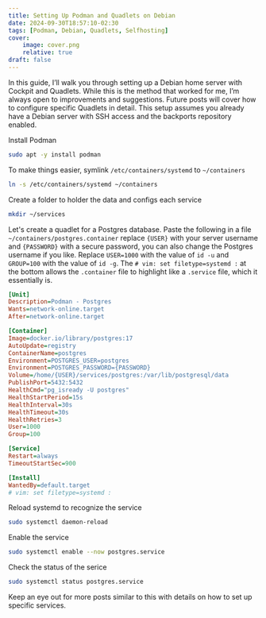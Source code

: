 ```yaml
---
title: Setting Up Podman and Quadlets on Debian
date: 2024-09-30T18:57:10-02:30
tags: [Podman, Debian, Quadlets, Selfhosting]
cover:
    image: cover.png
    relative: true
draft: false
---
```


In this guide, I’ll walk you through setting up a Debian home server with Cockpit and Quadlets. While this is the method that worked for me, I’m always open to improvements and suggestions. Future posts will cover how to configure specific Quadlets in detail. This setup assumes you already have a Debian server with SSH access and the backports repository enabled.

Install Podman

```bash
sudo apt -y install podman
```

To make things easier, symlink `/etc/containers/systemd` to `~/containers`

```bash
ln -s /etc/containers/systemd ~/containers
```

Create a folder to holder the data and configs each service

```bash
mkdir ~/services
```

Let's create a quadlet for a Postgres database. Paste the following in a file `~/containers/postgres.container` replace `{USER}` with your server username and `{PASSWORD}` with a secure password, you can also change the Postgres username if you like. Replace `USER=1000` with the value of `id -u` and `GROUP=100` with the value of `id -g`. The `# vim: set filetype=systemd :` at the bottom allows the `.container` file to highlight like a `.service` file, which it essentially is.

```ini
[Unit]
Description=Podman - Postgres
Wants=network-online.target
After=network-online.target

[Container]
Image=docker.io/library/postgres:17
AutoUpdate=registry
ContainerName=postgres
Environment=POSTGRES_USER=postgres
Environment=POSTGRES_PASSWORD={PASSWORD}
Volume=/home/{USER}/services/postgres:/var/lib/postgresql/data
PublishPort=5432:5432
HealthCmd="pg_isready -U postgres"
HealthStartPeriod=15s
HealthInterval=30s
HealthTimeout=30s
HealthRetries=3
User=1000
Group=100

[Service]
Restart=always
TimeoutStartSec=900

[Install]
WantedBy=default.target
# vim: set filetype=systemd :
```

Reload systemd to recognize the service

```bash
sudo systemctl daemon-reload
```

Enable the service

```bash
sudo systemctl enable --now postgres.service
```

Check the status of the serice

```bash
sudo systemctl status postgres.service
```

Keep an eye out for more posts similar to this with details on how to set up specific services. 
